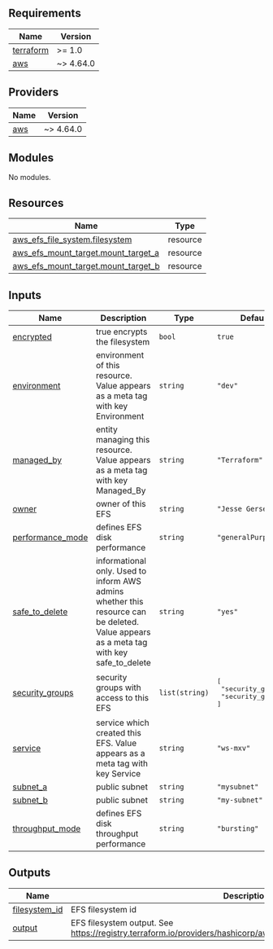 <!-- BEGIN_TF_DOCS -->
## Requirements

| Name | Version |
|------|---------|
| <a name="requirement_terraform"></a> [terraform](#requirement\_terraform) | >= 1.0 |
| <a name="requirement_aws"></a> [aws](#requirement\_aws) | ~> 4.64.0 |

## Providers

| Name | Version |
|------|---------|
| <a name="provider_aws"></a> [aws](#provider\_aws) | ~> 4.64.0 |

## Modules

No modules.

## Resources

| Name | Type |
|------|------|
| [aws_efs_file_system.filesystem](https://registry.terraform.io/providers/hashicorp/aws/latest/docs/resources/efs_file_system) | resource |
| [aws_efs_mount_target.mount_target_a](https://registry.terraform.io/providers/hashicorp/aws/latest/docs/resources/efs_mount_target) | resource |
| [aws_efs_mount_target.mount_target_b](https://registry.terraform.io/providers/hashicorp/aws/latest/docs/resources/efs_mount_target) | resource |

## Inputs

| Name | Description | Type | Default | Required |
|------|-------------|------|---------|:--------:|
| <a name="input_encrypted"></a> [encrypted](#input\_encrypted) | true encrypts the filesystem | `bool` | `true` | no |
| <a name="input_environment"></a> [environment](#input\_environment) | environment of this resource. Value appears as a meta tag with key Environment | `string` | `"dev"` | no |
| <a name="input_managed_by"></a> [managed\_by](#input\_managed\_by) | entity managing this resource. Value appears as a meta tag with key Managed\_By | `string` | `"Terraform"` | no |
| <a name="input_owner"></a> [owner](#input\_owner) | owner of this EFS | `string` | `"Jesse Gersenson"` | no |
| <a name="input_performance_mode"></a> [performance\_mode](#input\_performance\_mode) | defines EFS disk performance | `string` | `"generalPurpose"` | no |
| <a name="input_safe_to_delete"></a> [safe\_to\_delete](#input\_safe\_to\_delete) | informational only. Used to inform AWS admins whether this resource can be deleted. Value appears as a meta tag with key safe\_to\_delete | `string` | `"yes"` | no |
| <a name="input_security_groups"></a> [security\_groups](#input\_security\_groups) | security groups with access to this EFS | `list(string)` | <pre>[<br>  "security_group1",<br>  "security_group2"<br>]</pre> | no |
| <a name="input_service"></a> [service](#input\_service) | service which created this EFS. Value appears as a meta tag with key Service | `string` | `"ws-mxv"` | no |
| <a name="input_subnet_a"></a> [subnet\_a](#input\_subnet\_a) | public subnet | `string` | `"mysubnet"` | no |
| <a name="input_subnet_b"></a> [subnet\_b](#input\_subnet\_b) | public subnet | `string` | `"my-subnet"` | no |
| <a name="input_throughput_mode"></a> [throughput\_mode](#input\_throughput\_mode) | defines EFS disk throughput performance | `string` | `"bursting"` | no |

## Outputs

| Name | Description |
|------|-------------|
| <a name="output_filesystem_id"></a> [filesystem\_id](#output\_filesystem\_id) | EFS filesystem id |
| <a name="output_output"></a> [output](#output\_output) | EFS filesystem output. See https://registry.terraform.io/providers/hashicorp/aws/latest/docs/resources/efs_file_system |
<!-- END_TF_DOCS -->